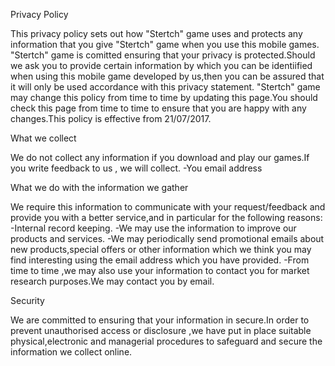 Privacy Policy

This privacy policy sets out how "Stertch" game uses and protects any information that you give "Stertch" game when you use this mobile games. "Stertch" game is comitted ensuring that your privacy is protected.Should we ask you to provide certain information by which you can be identiified when using this mobile game developed by us,then you can be assured that it will only be used accordance with this privacy statement. "Stertch" game may change this policy from time to time by updating this page.You should check this page from time to time to ensure that you are happy with any changes.This policy is effective from 21/07/2017.

What we collect

We do not collect any information if you download and play our games.If you write feedback to us , we will collect. -You email address

What we do with the information we gather

We require this information to communicate with your request/feedback and provide you with a better service,and in particular for the following reasons: -Internal record keeping. -We may use the information to improve our products and services. -We may periodically send promotional emails about new products,special offers or other information which we think you may find interesting using the email address which you have provided. -From time to time ,we may also use your information to contact you for market research purposes.We may contact you by email.

Security

We are committed to ensuring that your information in secure.In order to prevent unauthorised access or disclosure ,we have put in place suitable physical,electronic and managerial procedures to safeguard and secure the information we collect online.

